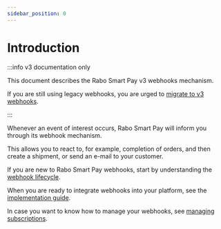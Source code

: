 ```yaml
---
sidebar_position: 0
---
```


# Introduction

:::info v3 documentation only

This document describes the Rabo Smart Pay v3 webhooks mechanism.

If you are still using legacy webhooks, you are urged to
[migrate to v3 webhooks](./advanced-topics/migrating-to-v3-webhooks.md).

:::

Whenever an event of interest occurs, Rabo Smart Pay will inform you through its webhook mechanism.

This allows you to react to, for example, completion of orders, and then create a shipment, or send an e-mail to 
your customer.

If you are new to Rabo Smart Pay webhooks, start by understanding the [webhook lifecycle](./webhook-lifecycle.md).

When you are ready to integrate webhooks into your platform, see the [implementation guide](./implementation-guide.md).

In case you want to know how to manage your webhooks, see [managing subscriptions](./managing-subscriptions.md).
